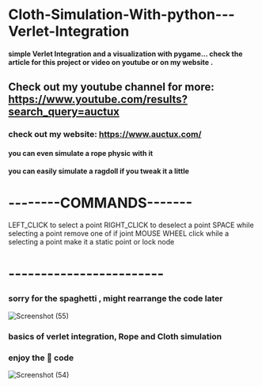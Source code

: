 # Cloth-Simulation-With-python---Verlet-Integration
####  simple Verlet Integration and a visualization with pygame... check the article for this project or video on youtube or on my website .
## Check out my youtube channel for more: https://www.youtube.com/results?search_query=auctux
### check out my website: https://www.auctux.com/
#### you can even simulate a rope physic with it 
#### you can easily simulate a ragdoll if you tweak it a little

# --------COMMANDS-------
LEFT_CLICK to select a point
RIGHT_CLICK to deselect a point
SPACE while selecting a point remove one of if joint
MOUSE WHEEL click while a selecting a point make it a static point or lock node
# ------------------------
### sorry for the spaghetti , might rearrange the code later
![Screenshot (55)](https://user-images.githubusercontent.com/48150537/116063630-d0078a80-a6a2-11eb-90e6-060b0310fb5b.png)

### basics of verlet integration, Rope and Cloth simulation

### enjoy the 🍝 code
![Screenshot (54)](https://user-images.githubusercontent.com/48150537/115973225-fcbb8500-a570-11eb-9a02-4527268f2adf.png)
